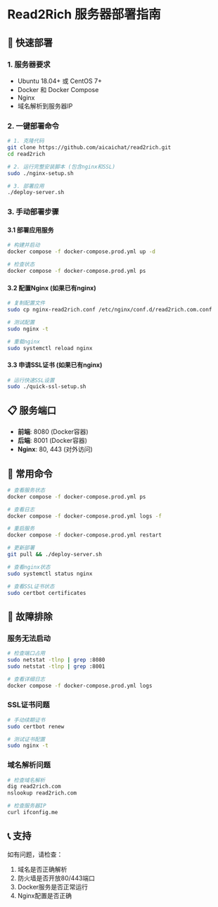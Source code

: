 # Read2Rich 服务器部署指南

## 🚀 快速部署

### 1. 服务器要求
- Ubuntu 18.04+ 或 CentOS 7+
- Docker 和 Docker Compose
- Nginx
- 域名解析到服务器IP

### 2. 一键部署命令

```bash
# 1. 克隆代码
git clone https://github.com/aicaichat/read2rich.git
cd read2rich

# 2. 运行完整安装脚本 (包含nginx和SSL)
sudo ./nginx-setup.sh

# 3. 部署应用
./deploy-server.sh
```

### 3. 手动部署步骤

#### 3.1 部署应用服务
```bash
# 构建并启动
docker compose -f docker-compose.prod.yml up -d

# 检查状态
docker compose -f docker-compose.prod.yml ps
```

#### 3.2 配置Nginx (如果已有nginx)
```bash
# 复制配置文件
sudo cp nginx-read2rich.conf /etc/nginx/conf.d/read2rich.com.conf

# 测试配置
sudo nginx -t

# 重载nginx
sudo systemctl reload nginx
```

#### 3.3 申请SSL证书 (如果已有nginx)
```bash
# 运行快速SSL设置
sudo ./quick-ssl-setup.sh
```

## 📋 服务端口

- **前端**: 8080 (Docker容器)
- **后端**: 8001 (Docker容器)
- **Nginx**: 80, 443 (对外访问)

## 🔧 常用命令

```bash
# 查看服务状态
docker compose -f docker-compose.prod.yml ps

# 查看日志
docker compose -f docker-compose.prod.yml logs -f

# 重启服务
docker compose -f docker-compose.prod.yml restart

# 更新部署
git pull && ./deploy-server.sh

# 查看nginx状态
sudo systemctl status nginx

# 查看SSL证书状态
sudo certbot certificates
```

## 🐛 故障排除

### 服务无法启动
```bash
# 检查端口占用
sudo netstat -tlnp | grep :8080
sudo netstat -tlnp | grep :8001

# 查看详细日志
docker compose -f docker-compose.prod.yml logs
```

### SSL证书问题
```bash
# 手动续期证书
sudo certbot renew

# 测试证书配置
sudo nginx -t
```

### 域名解析问题
```bash
# 检查域名解析
dig read2rich.com
nslookup read2rich.com

# 检查服务器IP
curl ifconfig.me
```

## 📞 支持

如有问题，请检查：
1. 域名是否正确解析
2. 防火墙是否开放80/443端口
3. Docker服务是否正常运行
4. Nginx配置是否正确
